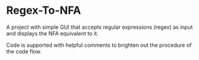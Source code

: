 # Regex-To-NFA
A project with simple GUI that accepts regular expressions (regex) as input and displays the NFA equivalent to it.

Code is supported with helpful comments to brighten out the procedure of the code flow.
